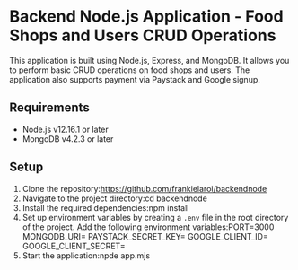 # Backend Node.js Application - Food Shops and Users CRUD Operations

This application is built using Node.js, Express, and MongoDB. It allows you to perform basic CRUD operations on food shops and users. The application also supports payment via Paystack and Google signup.

## Requirements

- Node.js v12.16.1 or later
- MongoDB v4.2.3 or later

## Setup

1. Clone the repository:https://github.com/frankielaroi/backendnode
2. Navigate to the project directory:cd backendnode
3. Install the required dependencies:npm install
4. Set up environment variables by creating a `.env` file in the root directory of the project. Add the following environment variables:PORT=3000 MONGODB_URI=<your-mongodb-uri> PAYSTACK_SECRET_KEY=<your-paystack-secret-key> GOOGLE_CLIENT_ID=<your-google-client-id> GOOGLE_CLIENT_SECRET=<your-google-client-secret>
5. Start the application:npde app.mjs
